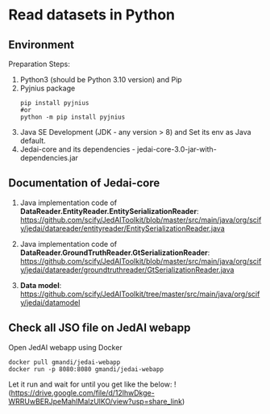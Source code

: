 # Read datasets in Python

## Environment
Preparation Steps:
  1. Python3 (should be Python 3.10 version) and Pip
  2. Pyjnius package
     ```
     pip install pyjnius
     #or
     python -m pip install pyjnius
     ```
 3. Java SE Development (JDK - any version > 8) and Set its env as Java default.
 4. Jedai-core and its dependencies - jedai-core-3.0-jar-with-dependencies.jar
 
 ## Documentation of Jedai-core
 
 1. Java implementation code of **DataReader.EntityReader.EntitySerializationReader**:
 https://github.com/scify/JedAIToolkit/blob/master/src/main/java/org/scify/jedai/datareader/entityreader/EntitySerializationReader.java
 
 2. Java implementation code of **DataReader.GroundTruthReader.GtSerializationReader**:
 https://github.com/scify/JedAIToolkit/blob/master/src/main/java/org/scify/jedai/datareader/groundtruthreader/GtSerializationReader.java
 
 3. **Data model**: https://github.com/scify/JedAIToolkit/tree/master/src/main/java/org/scify/jedai/datamodel
 
## Check all JSO file on JedAI webapp
Open JedAI webapp using Docker
```
docker pull gmandi/jedai-webapp
docker run -p 8080:8080 gmandi/jedai-webapp
```
Let it run and wait for until you get like the below:
!(https://drive.google.com/file/d/12lhwDkge-WRRUwBERJpeMahIMalzUlKO/view?usp=share_link)
 
